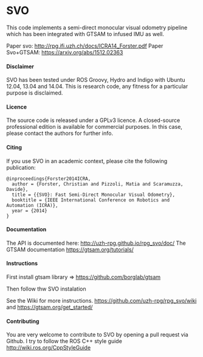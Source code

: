 SVO
===

This code implements a semi-direct monocular visual odometry pipeline which has been integrated with GTSAM to infused IMU as well. 


Paper svo: http://rpg.ifi.uzh.ch/docs/ICRA14_Forster.pdf
Paper Svo+GTSAM: https://arxiv.org/abs/1512.02363


#### Disclaimer

SVO has been tested under ROS Groovy, Hydro and Indigo with Ubuntu 12.04, 13.04 and 14.04. This is research code, any fitness for a particular purpose is disclaimed.


#### Licence

The source code is released under a GPLv3 licence. A closed-source professional edition is available for commercial purposes. In this case, please contact the authors for further info.


#### Citing

If you use SVO in an academic context, please cite the following publication:

    @inproceedings{Forster2014ICRA,
      author = {Forster, Christian and Pizzoli, Matia and Scaramuzza, Davide},
      title = {{SVO}: Fast Semi-Direct Monocular Visual Odometry},
      booktitle = {IEEE International Conference on Robotics and Automation (ICRA)},
      year = {2014}
    }
    
    
#### Documentation

The API is documented here: http://uzh-rpg.github.io/rpg_svo/doc/
The GTSAM documentation  https://gtsam.org/tutorials/

#### Instructions

First install gtsam library => https://github.com/borglab/gtsam

Then follow thw SVO instalation

See the Wiki for more instructions. https://github.com/uzh-rpg/rpg_svo/wiki and https://gtsam.org/get_started/

#### Contributing

You are very welcome to contribute to SVO by opening a pull request via Github.
I try to follow the ROS C++ style guide http://wiki.ros.org/CppStyleGuide
